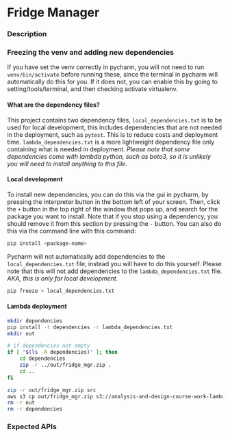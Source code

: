 # Fridge Manager

### Description

### Freezing the venv and adding new dependencies
If you have set the venv correctly in pycharm, you will not need to run `venv/bin/activate` before running these, since
the terminal in pycharm will automatically do this for you. If it does not, you can enable this by going to 
setting/tools/terminal, and then checking activate virtualenv.
#### What are the dependency files?
This project contains two dependency files, `local_dependencies.txt` is to be used for local development, this includes 
dependencies that are not needed in the deployment, such as `pytest`. This is to reduce costs and deployment time.
`lambda_dependencies.txt` is a more lightweight dependency file only containing what is needed in deployment. _Please
note that some dependencies come with lambda python, such as boto3, so it is unlikely you will need to install anything
to this file._
#### Local development
To install new dependencies, you can do this via the gui in pycharm, by pressing the interpreter button in the bottom 
left of your screen. Then, click the `+` button in the top right of the window that pops up, and search for the package 
you want to install. Note that if you stop using a dependency, you should remove it from this section by pressing the 
`-` button. You can also do this via the command line with this command:
```bash
pip install <package-name>
```
Pycharm will not automatically add dependencies to the `local_dependencies.txt` file, instead you will have to do this
yourself. Please note that this will not add dependencies to the `lambda_dependencies.txt` file.
_AKA, this is only for local development._
```bash
pip freeze > local_dependencies.txt
```
#### Lambda deployment
```bash
mkdir dependencies
pip install -t dependencies -r lambda_dependencies.txt
mkdir out

# if dependencies not empty
if [ "$(ls -A dependencies)" ]; then
    cd dependencies
    zip -r ../out/fridge_mgr.zip .
    cd ..
fi

zip -r out/fridge_mgr.zip src
aws s3 cp out/fridge_mgr.zip s3://analysis-and-design-course-work-lambda-buckets/fridge_mgr.zip
rm -r out
rm -r dependencies
```

### Expected APIs
